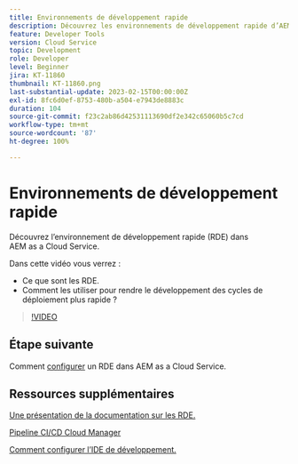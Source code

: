 ```yaml
---
title: Environnements de développement rapide
description: Découvrez les environnements de développement rapide d’AEM, leurs capacités et leurs fonctionnalités pour vous aider à accélérer le développement de vos cycles de déploiement.
feature: Developer Tools
version: Cloud Service
topic: Development
role: Developer
level: Beginner
jira: KT-11860
thumbnail: KT-11860.png
last-substantial-update: 2023-02-15T00:00:00Z
exl-id: 8fc6d0ef-8753-480b-a504-e7943de8883c
duration: 104
source-git-commit: f23c2ab86d42531113690df2e342c65060b5c7cd
workflow-type: tm+mt
source-wordcount: '87'
ht-degree: 100%

---
```


# Environnements de développement rapide

Découvrez l’environnement de développement rapide (RDE) dans AEM as a Cloud Service.

Dans cette vidéo vous verrez :

- Ce que sont les RDE.
- Comment les utiliser pour rendre le développement des cycles de déploiement plus rapide ?

>[!VIDEO](https://video.tv.adobe.com/v/3414128?quality=12&learn=on)

## Étape suivante

Comment [configurer](./how-to-setup.md) un RDE dans AEM as a Cloud Service.

## Ressources supplémentaires

[Une présentation de la documentation sur les RDE.](https://experienceleague.adobe.com/docs/experience-manager-cloud-service/content/implementing/developing/rapid-development-environments.html#introduction)

[Pipeline CI/CD Cloud Manager](https://experienceleague.adobe.com/docs/experience-manager-cloud-service/content/implementing/using-cloud-manager/cicd-pipelines/introduction-ci-cd-pipelines.html?lang=fr)

[Comment configurer l’IDE de développement.](https://experienceleague.adobe.com/docs/experience-manager-learn/cloud-service/local-development-environment-set-up/development-tools.html?lang=fr)
